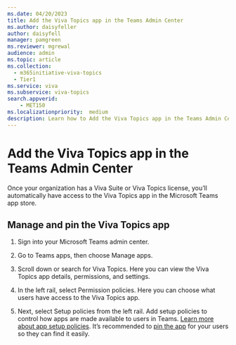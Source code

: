 ```yaml
---
ms.date: 04/20/2023
title: Add the Viva Topics app in the Teams Admin Center
ms.author: daisyfeller
author: daisyfell
manager: pamgreen
ms.reviewer: mgrewal
audience: admin
ms.topic: article
ms.collection:
  - m365initiative-viva-topics
  - Tier1
ms.service: viva 
ms.subservice: viva-topics 
search.appverid:
    - MET150  
ms.localizationpriority:  medium
description: Learn how to Add the Viva Topics app in the Teams Admin Center.
---
```


# Add the Viva Topics app in the Teams Admin Center

Once your organization has a Viva Suite or Viva Topics license, you’ll automatically have access to the Viva Topics app in the Microsoft Teams app store.

## Manage and pin the Viva Topics app

1. Sign into your Microsoft Teams admin center.

2. Go to Teams apps, then choose Manage apps.

3. Scroll down or search for Viva Topics. Here you can view the Viva Topics app details, permissions, and settings.

4. In the left rail, select Permission policies. Here you can choose what users have access to the Viva Topics app.

5. Next, select Setup policies from the left rail. Add setup policies to control how apps are made available to users in Teams. [Learn more about app setup policies](/microsoftteams/teams-app-setup-policies). It’s recommended to [pin the app](/microsoftteams/teams-app-setup-policies#pin-apps) for your users so they can find it easily.

